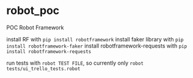 # robot_poc
POC Robot Framework

install RF with `pip install robotframework`
install faker library with `pip install robotframework-faker`
install robotframework-requests with `pip install robotframework-requests`

run tests with `robot TEST FILE`, so currently only `robot tests/ui_trello_tests.robot`